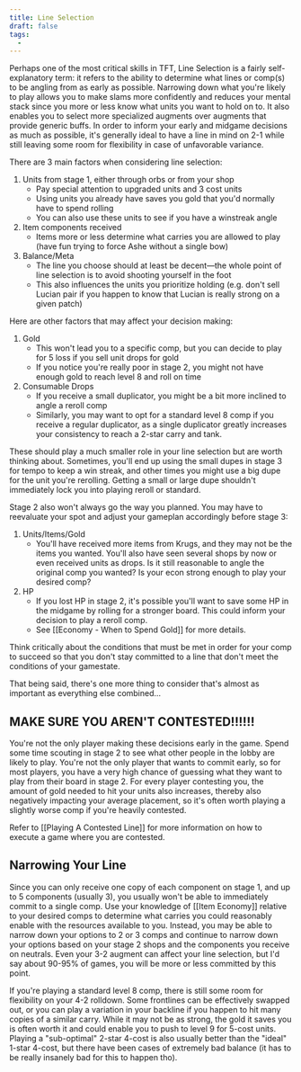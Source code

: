```yaml
---
title: Line Selection
draft: false
tags:
  -
---
```

Perhaps one of the most critical skills in TFT, Line Selection is a fairly self-explanatory term: it refers to the ability to determine what lines or comp(s) to be angling from as early as possible. Narrowing down what you're likely to play allows you to make slams more confidently and reduces your mental stack since you more or less know what units you want to hold on to. It also enables you to select more specialized augments over augments that provide generic buffs. In order to inform your early and midgame decisions as much as possible, it's generally ideal to have a line in mind on 2-1 while still leaving some room for flexibility in case of unfavorable variance.

There are 3 main factors when considering line selection:
1) Units from stage 1, either through orbs or from your shop
	- Pay special attention to upgraded units and 3 cost units
	- Using units you already have saves you gold that you'd normally have to spend rolling
	- You can also use these units to see if you have a winstreak angle
2) Item components received
	- Items more or less determine what carries you are allowed to play (have fun trying to force Ashe without a single bow)
3) Balance/Meta
	- The line you choose should at least be decent—the whole point of line selection is to avoid shooting yourself in the foot
	- This also influences the units you prioritize holding (e.g. don't sell Lucian pair if you happen to know that Lucian is really strong on a given patch)

Here are other factors that may affect your decision making:
1) Gold
	- This won't lead you to a specific comp, but you can decide to play for 5 loss if you sell unit drops for gold
	- If you notice you're really poor in stage 2, you might not have enough gold to reach level 8 and roll on time
2) Consumable Drops
	- If you receive a small duplicator, you might be a bit more inclined to angle a reroll comp
	- Similarly, you may want to opt for a standard level 8 comp if you receive a regular duplicator, as a single duplicator greatly increases your consistency to reach a 2-star carry and tank.

These should play a much smaller role in your line selection but are worth thinking about. Sometimes, you'll end up using the small dupes in stage 3 for tempo to keep a win streak, and other times you might use a big dupe for the unit you're rerolling. Getting a small or large dupe shouldn't immediately lock you into playing reroll or standard.

Stage 2 also won't always go the way you planned. You may have to reevaluate your spot and adjust your gameplan accordingly before stage 3:
1) Units/Items/Gold
	- You'll have received more items from Krugs, and they may not be the items you wanted. You'll also have seen several shops by now or even received units as drops. Is it still reasonable to angle the original comp you wanted? Is your econ strong enough to play your desired comp?
2) HP
	- If you lost HP in stage 2, it's possible you'll want to save some HP in the midgame by rolling for a stronger board. This could inform your decision to play a reroll comp. 
	- See [[Economy - When to Spend Gold]] for more details.

Think critically about the conditions that must be met in order for your comp to succeed so that you don't stay committed to a line that don't meet the conditions of your gamestate.

That being said, there's one more thing to consider that's almost as important as everything else combined...

## MAKE SURE YOU AREN'T CONTESTED!!!!!!
You're not the only player making these decisions early in the game. Spend some time scouting in stage 2 to see what other people in the lobby are likely to play. You're not the only player that wants to commit early, so for most players, you have a very high chance of guessing what they want to play from their board in stage 2. For every player contesting you, the amount of gold needed to hit your units also increases, thereby also negatively impacting your average placement, so it's often worth playing a slightly worse comp if you're heavily contested.

Refer to [[Playing A Contested Line]] for more information on how to execute a game where you are contested.

## Narrowing Your Line
Since you can only receive one copy of each component on stage 1, and up to 5 components (usually 3), you usually won't be able to immediately commit to a single comp. Use your knowledge of [[Item Economy]] relative to your desired comps to determine what carries you could reasonably enable with the resources available to you. Instead, you may be able to narrow down your options to 2 or 3 comps and continue to narrow down your options based on your stage 2 shops and the components you receive on neutrals. Even your 3-2 augment can affect your line selection, but I'd say about 90-95% of games, you will be more or less committed by this point.

If you're playing a standard level 8 comp, there is still some room for flexibility on your 4-2 rolldown. Some frontlines can be effectively swapped out, or you can play a variation in your backline if you happen to hit many copies of a similar carry. While it may not be as strong, the gold it saves you is often worth it and could enable you to push to level 9 for 5-cost units. Playing a "sub-optimal" 2-star 4-cost is also usually better than the "ideal" 1-star 4-cost, but there have been cases of extremely bad balance (it has to be really insanely bad for this to happen tho).